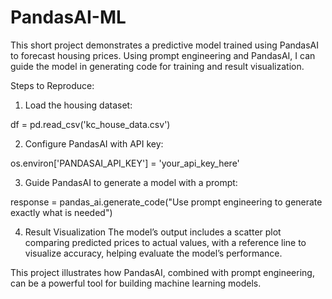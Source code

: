 # PandasAI-ML
This short project demonstrates a predictive model trained using PandasAI to forecast housing prices. Using prompt engineering and PandasAI, I can guide the model in generating code for training and result visualization.

Steps to Reproduce:

1. Load the housing dataset:
 
 df = pd.read_csv('kc_house_data.csv')

2. Configure PandasAI with API key:
 
 os.environ['PANDASAI_API_KEY'] = 'your_api_key_here'

3. Guide PandasAI to generate a model with a prompt:
 
 response = pandas_ai.generate_code("Use prompt engineering to generate exactly what is needed")

4. Result Visualization
The model’s output includes a scatter plot comparing predicted prices to actual values, with a reference line to visualize accuracy, helping evaluate the model’s performance.

This project illustrates how PandasAI, combined with prompt engineering, can be a powerful tool for building machine learning models.
